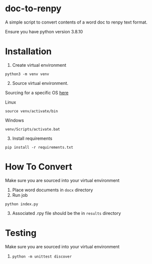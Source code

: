 # doc-to-renpy

A simple script to convert contents of a word doc to renpy text format.

Ensure you have python version 3.8.10

# Installation

1. Create virtual environment
```
python3 -m venv venv
```

2. Source virtual environment.

Sourcing for a specific OS [here](https://docs.python.org/3/library/venv.html#module-venv)

Linux
```
source venv/activate/bin
```

Windows
```
venv/Scripts/activate.bat
```

3. Install requirements
```
pip install -r requirements.txt
```

# How To Convert

Make sure you are sourced into your virtual environment

1. Place word documents in `docx` directory
2. Run job
```
python index.py
```
3. Associated .rpy file should be the in `results` directory

# Testing

Make sure you are sourced into your virtual environment

1. `python -m unittest discover`